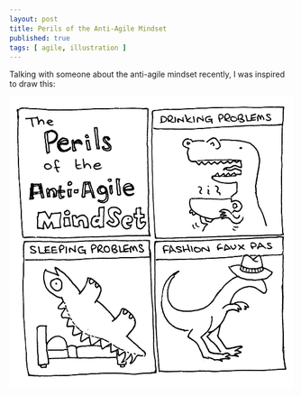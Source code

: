 ```yaml
---
layout: post
title: Perils of the Anti-Agile Mindset
published: true
tags: [ agile, illustration ]
---
```


Talking with someone about the anti-agile mindset recently, I was inspired to
draw this:

<img src="/img/posts/perils-of-the-anti-agile-mindset/perils-bw.png" class="img-responsive" alt="Perils of the anti-agile mindeset" />